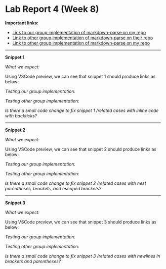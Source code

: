 # Lab Report 4 (Week 8)

**Important links:**

- [Link to our group implementation of markdown-parse on my repo](https://github.com/harshi-cse/markdown-parse)
- [Link to other group implementation of markdown-parse on their repo](https://github.com/CatFish47/markdown-parse)
- [Link to other group implementation of markdown-parse on my repo](https://github.com/harshi-cse/other-markdown-parse)

---

**Snippet 1**

*What we expect:*

Using VSCode preview, we can see that snippet 1 should produce links as below:

*Testing our group implementation:*

*Testing other group implementation:*

*Is there a small code change to fix snippet 1 /related cases with inline code with backticks?*

---

**Snippet 2**

*What we expect:*

Using VSCode preview, we can see that snippet 2 should produce links as below:

*Testing our group implementation:*

*Testing other group implementation:*

*Is there a small code change to fix snippet 2 /related cases with nest parentheses, brackets, and escaped brackets?*

---

**Snippet 3**

*What we expect:*

Using VSCode preview, we can see that snippet 3 should produce links as below:

*Testing our group implementation:*

*Testing other group implementation:*

*Is there a small code change to fix snippet 3 /related cases with newlines in brackets and parentheses?*



